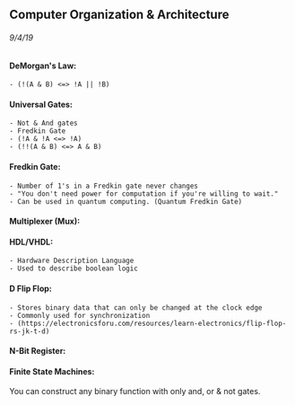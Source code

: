 ## Computer Organization & Architecture

###### 9/4/19

#### DeMorgan's Law:
    - (!(A & B) <=> !A || !B)

#### Universal Gates:
    - Not & And gates
    - Fredkin Gate
    - (!A & !A <=> !A)
    - (!!(A & B) <=> A & B)

#### Fredkin Gate:
    - Number of 1's in a Fredkin gate never changes
    - "You don't need power for computation if you're willing to wait."
    - Can be used in quantum computing. (Quantum Fredkin Gate)

#### Multiplexer (Mux):

#### HDL/VHDL:
    - Hardware Description Language
    - Used to describe boolean logic

#### D Flip Flop:
    - Stores binary data that can only be changed at the clock edge
    - Commonly used for synchronization
    - (https://electronicsforu.com/resources/learn-electronics/flip-flop-rs-jk-t-d)

#### N-Bit Register:

#### Finite State Machines:

You can construct any binary function with only and, or & not gates.
